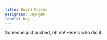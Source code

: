 ```yaml
---
title: Build Failed
assignees: JayNg96
labels: bug
---
```

Someone just pushed, oh no! Here's who did it.
